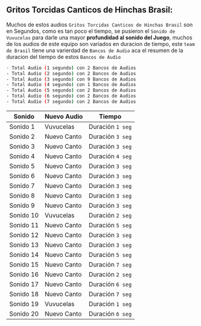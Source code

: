 
## Gritos Torcidas Canticos de Hinchas Brasil:
Muchos de estos audios `Gritos Torcidas Canticos de Hinchas Brasil` son en Segundos, como es tan poco el tiempo, se pusieron el `Sonido de Vuvucelas` para darle una mayor **profundidad al sonido del Juego**, muchos de los audios de este equipo son variados en duracion de tiempo, este `team de Brasil` tiene una varierdad de `Bancos de Audio` aca el resumen de la duracion del tiempo de estos `Bancos de Audio`

```sh
- Total Audio (1 segundo) con 2 Bancos de Audios
- Total Audio (2 segundo) con 2 Bancos de Audios
- Total Audio (3 segundo) con 9 Bancos de Audios
- Total Audio (4 segundo) con 1 Bancos de Audios
- Total Audio (5 segundo) con 2 Bancos de Audios
- Total Audio (6 segundo) con 2 Bancos de Audios
- Total Audio (7 segundo) con 2 Bancos de Audios
```

| Sonido     | Nuevo Audio | Tiempo  |
| ---------- | ---------- | ---------- |
| Sonido 1  | Vuvucelas   | Duración `1 seg`   |
| Sonido 2 | Nuevo Canto | Duración `3 seg`  |
| Sonido 3   | Nuevo Canto | Duración `3 seg`   |
| Sonido 4  | Nuevo Canto | Duración `4 seg`  |
| Sonido 5 | Nuevo Canto | Duración `3 seg`   |
| Sonido 6  | Nuevo Canto | Duración `3 seg`  |
| Sonido 7   | Nuevo Canto | Duración `3 seg`   |
| Sonido 8   | Nuevo Canto | Duración `3 seg`  |
| Sonido 9  | Nuevo Canto | Duración `3 seg`   |
| Sonido 10  | Vuvucelas  | Duración `2 seg`  |
| Sonido 11  | Nuevo Canto   | Duración `5 seg`   |
| Sonido 12 | Nuevo Canto | Duración `3 seg`  |
| Sonido 13  | Nuevo Canto | Duración `3 seg`   |
| Sonido 14 | Nuevo Canto | Duración `5 seg`  |
| Sonido 15 | Nuevo Canto | Duración `7 seg`   |
| Sonido 16  | Nuevo Canto | Duración `2 seg`  |
| Sonido 17  | Nuevo Canto | Duración `6 seg`   |
| Sonido 18 | Nuevo Canto  | Duración `7 seg`  |
| Sonido 19  | Vuvucelas | Duración `1 seg`   |
| Sonido 20  | Nuevo Canto | Duración `6 seg`  |
